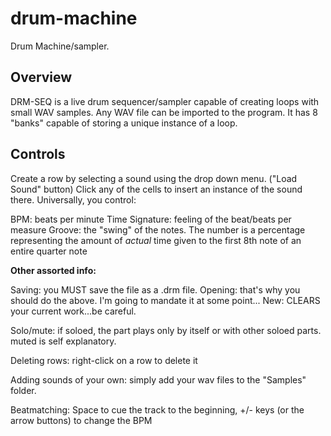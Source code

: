# drum-machine

Drum Machine/sampler.

## Overview

DRM-SEQ is a live drum sequencer/sampler capable of creating loops with small
WAV samples.  Any WAV file can be imported to the program. It has 8 "banks" capable
of storing a unique instance of a loop.


## Controls

Create a row by selecting a sound using the drop down menu. ("Load Sound" button)
Click any of the cells to insert an instance of the sound there. Universally, you control:

BPM: beats per minute
Time Signature: feeling of the beat/beats per measure
Groove: the "swing" of the notes.  The number is a percentage representing the amount of *actual* time given to the first 8th note of an entire quarter note

**Other assorted info:**

Saving: you MUST save the file as a .drm file.
Opening: that's why you should do the above.  I'm going to mandate it at some point...
New: CLEARS your current work...be careful.

Solo/mute: if soloed, the part plays only by itself or with other soloed parts.
           muted is self explanatory.

Deleting rows: right-click on a row to delete it

Adding sounds of your own: simply add your wav files to the "Samples" folder.

Beatmatching: Space to cue the track to the beginning, +/- keys (or the arrow buttons)
    to change the BPM
